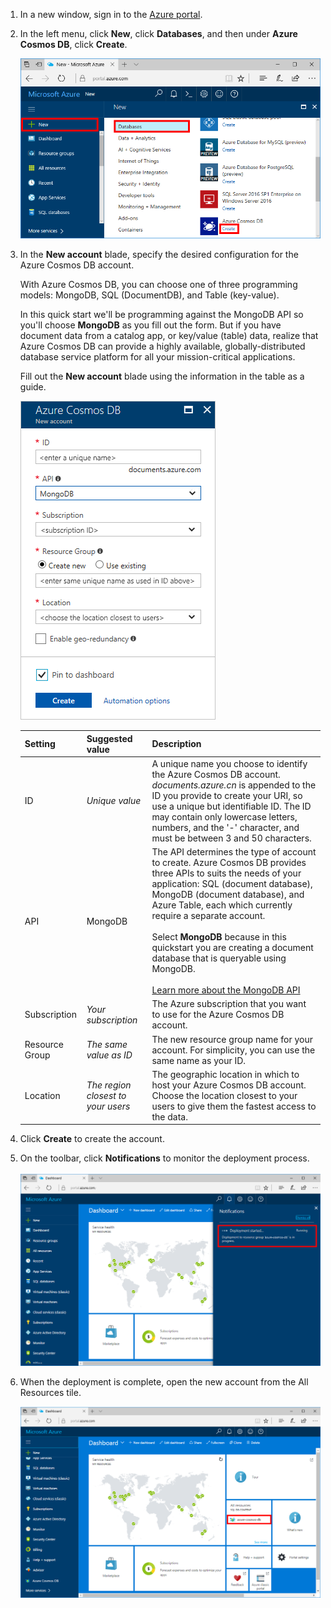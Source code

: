 1. In a new window, sign in to the [Azure portal](https://portal.azure.cn/).
2. In the left menu, click **New**, click **Databases**, and then under **Azure Cosmos DB**, click **Create**.

   ![Screen shot of the Azure portal, highlighting More Services, and Azure Cosmos DB](./media/cosmos-db-create-dbaccount-mongodb/create-nosql-db-databases-json-tutorial-1.png)

3. In the **New account** blade, specify the desired configuration for the Azure Cosmos DB account. 

    With Azure Cosmos DB, you can choose one of three programming models: MongoDB, SQL (DocumentDB), and Table (key-value). 

    In this quick start we'll be programming against the MongoDB API so you'll choose **MongoDB** as you fill out the form. But if you have document data from a catalog app, or key/value (table) data, realize that Azure Cosmos DB can provide a highly available, globally-distributed database service platform for all your mission-critical applications.

    Fill out the **New account** blade using the information in the table as a guide.

    ![Screen shot of the New Azure Cosmos DB blade](./media/cosmos-db-create-dbaccount-mongodb/create-nosql-db-databases-json-tutorial-2.png)

    Setting|Suggested value|Description
    ---|---|---
    ID|*Unique value*|A unique name you choose to identify the Azure Cosmos DB account. *documents.azure.cn* is appended to the ID you provide to create your URI, so use a unique but identifiable ID. The ID may contain only lowercase letters, numbers, and the '-' character, and must be between 3 and 50 characters.
    API|MongoDB|The API determines the type of account to create. Azure Cosmos DB provides three APIs to suits the needs of your application: SQL (document database), MongoDB (document database), and Azure Table, each which currently require a separate account. <br><br>Select **MongoDB** because in this quickstart you are creating a document database that is queryable using MongoDB.<br><br>[Learn more about the MongoDB API](../articles/cosmos-db/mongodb-introduction.md)|
    Subscription|*Your subscription*|The Azure subscription that you want to use for the Azure Cosmos DB account. 
    Resource Group|*The same value as ID*|The new resource group name for your account. For simplicity, you can use the same name as your ID. 
    Location|*The region closest to your users*|The geographic location in which to host your Azure Cosmos DB account. Choose the location closest to your users to give them the fastest access to the data.

4. Click **Create** to create the account.
5. On the toolbar, click **Notifications** to monitor the deployment process.

    ![Deployment started notification](./media/cosmos-db-create-dbaccount-mongodb/azure-documentdb-nosql-notification.png)

6.  When the deployment is complete, open the new account from the All Resources tile. 

    ![Azure Cosmos DB account on the All Resources tile](./media/cosmos-db-create-dbaccount-mongodb/azure-documentdb-all-resources.png)
<!--Update_Description: wording update, update link-->
<!--ms.date: 11/27/2017-->
